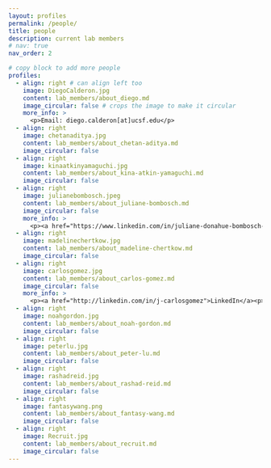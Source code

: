 ```yaml
---
layout: profiles
permalink: /people/
title: people
description: current lab members
# nav: true
nav_order: 2

# copy block to add more people
profiles:
  - align: right # can align left too
    image: DiegoCalderon.jpg
    content: lab_members/about_diego.md
    image_circular: false # crops the image to make it circular
    more_info: >
      <p>Email: diego.calderon[at]ucsf.edu</p>
  - align: right
    image: chetanaditya.jpg
    content: lab_members/about_chetan-aditya.md
    image_circular: false
  - align: right
    image: kinaatkinyamaguchi.jpg
    content: lab_members/about_kina-atkin-yamaguchi.md
    image_circular: false
  - align: right
    image: julianebombosch.jpeg
    content: lab_members/about_juliane-bombosch.md
    image_circular: false
    more_info: >
      <p><a href="https://www.linkedin.com/in/juliane-donahue-bombosch-2020/">LinkedIn</a><p>
  - align: right
    image: madelinechertkow.jpg
    content: lab_members/about_madeline-chertkow.md
    image_circular: false
  - align: right
    image: carlosgomez.jpg
    content: lab_members/about_carlos-gomez.md
    image_circular: false
    more_info: >
      <p><a href="http://linkedin.com/in/j-carlosgomez">LinkedIn</a><p>
  - align: right
    image: noahgordon.jpg
    content: lab_members/about_noah-gordon.md
    image_circular: false
  - align: right
    image: peterlu.jpg
    content: lab_members/about_peter-lu.md
    image_circular: false
  - align: right
    image: rashadreid.jpg
    content: lab_members/about_rashad-reid.md
    image_circular: false
  - align: right
    image: fantasywang.png
    content: lab_members/about_fantasy-wang.md
    image_circular: false
  - align: right
    image: Recruit.jpg
    content: lab_members/about_recruit.md
    image_circular: false
---
```

